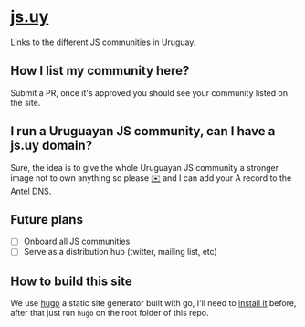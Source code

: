 # [js.uy](http://js.uy)

Links to the different JS communities in Uruguay.

## How I list my community here?

Submit a PR, once it's approved you should see your community listed on the site.

## I run a Uruguayan JS community, can I have a js.uy domain?

Sure, the idea is to give the whole Uruguayan JS community a stronger image not to own anything so please [✉️](mailto:hola@hs.uy) and I can add your A record to the Antel DNS.

## Future plans

- [ ] Onboard all JS communities
- [ ] Serve as a distribution hub (twitter, mailing list, etc)

## How to build this site

We use [hugo](http://gohugo.io/) a static site generator built with go, I'll need to [install it](http://gohugo.io/overview/installing/) before, after that just run `hugo` on the root folder of this repo.
